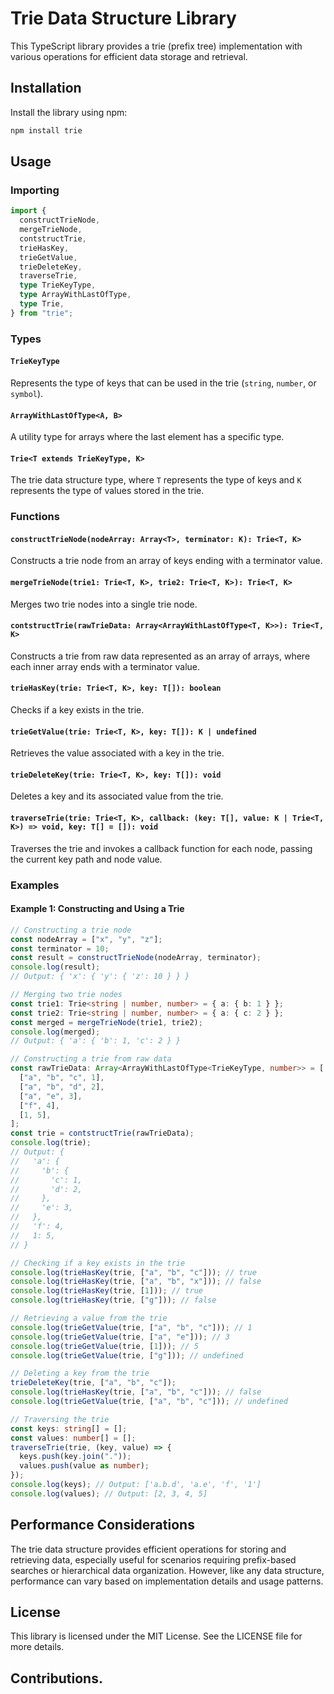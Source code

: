 # Trie Data Structure Library

This TypeScript library provides a trie (prefix tree) implementation with various operations for efficient data storage and retrieval.

## Installation

Install the library using npm:

```bash
npm install trie
```

## Usage

### Importing

```typescript
import {
  constructTrieNode,
  mergeTrieNode,
  contstructTrie,
  trieHasKey,
  trieGetValue,
  trieDeleteKey,
  traverseTrie,
  type TrieKeyType,
  type ArrayWithLastOfType,
  type Trie,
} from "trie";
```

### Types

#### `TrieKeyType`

Represents the type of keys that can be used in the trie (`string`, `number`, or `symbol`).

#### `ArrayWithLastOfType<A, B>`

A utility type for arrays where the last element has a specific type.

#### `Trie<T extends TrieKeyType, K>`

The trie data structure type, where `T` represents the type of keys and `K` represents the type of values stored in the trie.

### Functions

#### `constructTrieNode(nodeArray: Array<T>, terminator: K): Trie<T, K>`

Constructs a trie node from an array of keys ending with a terminator value.

#### `mergeTrieNode(trie1: Trie<T, K>, trie2: Trie<T, K>): Trie<T, K>`

Merges two trie nodes into a single trie node.

#### `contstructTrie(rawTrieData: Array<ArrayWithLastOfType<T, K>>): Trie<T, K>`

Constructs a trie from raw data represented as an array of arrays, where each inner array ends with a terminator value.

#### `trieHasKey(trie: Trie<T, K>, key: T[]): boolean`

Checks if a key exists in the trie.

#### `trieGetValue(trie: Trie<T, K>, key: T[]): K | undefined`

Retrieves the value associated with a key in the trie.

#### `trieDeleteKey(trie: Trie<T, K>, key: T[]): void`

Deletes a key and its associated value from the trie.

#### `traverseTrie(trie: Trie<T, K>, callback: (key: T[], value: K | Trie<T, K>) => void, key: T[] = []): void`

Traverses the trie and invokes a callback function for each node, passing the current key path and node value.

### Examples

#### Example 1: Constructing and Using a Trie

```typescript
// Constructing a trie node
const nodeArray = ["x", "y", "z"];
const terminator = 10;
const result = constructTrieNode(nodeArray, terminator);
console.log(result);
// Output: { 'x': { 'y': { 'z': 10 } } }

// Merging two trie nodes
const trie1: Trie<string | number, number> = { a: { b: 1 } };
const trie2: Trie<string | number, number> = { a: { c: 2 } };
const merged = mergeTrieNode(trie1, trie2);
console.log(merged);
// Output: { 'a': { 'b': 1, 'c': 2 } }

// Constructing a trie from raw data
const rawTrieData: Array<ArrayWithLastOfType<TrieKeyType, number>> = [
  ["a", "b", "c", 1],
  ["a", "b", "d", 2],
  ["a", "e", 3],
  ["f", 4],
  [1, 5],
];
const trie = contstructTrie(rawTrieData);
console.log(trie);
// Output: {
//   'a': {
//     'b': {
//       'c': 1,
//       'd': 2,
//     },
//     'e': 3,
//   },
//   'f': 4,
//   1: 5,
// }

// Checking if a key exists in the trie
console.log(trieHasKey(trie, ["a", "b", "c"])); // true
console.log(trieHasKey(trie, ["a", "b", "x"])); // false
console.log(trieHasKey(trie, [1])); // true
console.log(trieHasKey(trie, ["g"])); // false

// Retrieving a value from the trie
console.log(trieGetValue(trie, ["a", "b", "c"])); // 1
console.log(trieGetValue(trie, ["a", "e"])); // 3
console.log(trieGetValue(trie, [1])); // 5
console.log(trieGetValue(trie, ["g"])); // undefined

// Deleting a key from the trie
trieDeleteKey(trie, ["a", "b", "c"]);
console.log(trieHasKey(trie, ["a", "b", "c"])); // false
console.log(trieGetValue(trie, ["a", "b", "c"])); // undefined

// Traversing the trie
const keys: string[] = [];
const values: number[] = [];
traverseTrie(trie, (key, value) => {
  keys.push(key.join("."));
  values.push(value as number);
});
console.log(keys); // Output: ['a.b.d', 'a.e', 'f', '1']
console.log(values); // Output: [2, 3, 4, 5]
```

## Performance Considerations

The trie data structure provides efficient operations for storing and retrieving data, especially useful for scenarios requiring prefix-based searches or hierarchical data organization. However, like any data structure, performance can vary based on implementation details and usage patterns.

## License

This library is licensed under the MIT License. See the LICENSE file for more details.

## Contributions.
